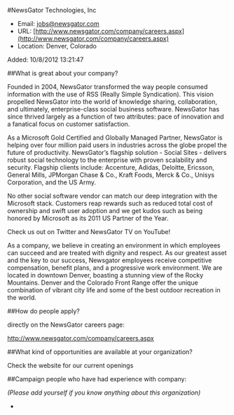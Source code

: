 
#NewsGator Technologies, Inc

* Email: [jobs@newsgator.com](mailto:jobs@newsgator.com)
* URL: [http://www.newsgator.com/company/careers.aspx](http://www.newsgator.com/company/careers.aspx)
* Location: Denver, Colorado

Added: 10/8/2012 13:21:47

##What is great about your company?

Founded in 2004, NewsGator transformed the way people consumed information with the use of RSS (Really Simple Syndication). This vision propelled NewsGator into the world of knowledge sharing, collaboration, and ultimately, enterprise-class social business software. NewsGator has since thrived largely as a function of two attributes: pace of innovation and a fanatical focus on customer satisfaction.



As a Microsoft Gold Certified and Globally Managed Partner, NewsGator is helping over four million paid users in industries across the globe propel the future of productivity. NewsGator’s flagship solution -  Social Sites - delivers robust social technology to the enterprise with proven scalability and security. Flagship clients include: Accenture, Adidas, Deloitte, Ericsson, General Mills, JPMorgan Chase & Co., Kraft Foods, Merck & Co., Unisys Corporation, and the US Army.



No other social software vendor can match our deep integration with the Microsoft stack. Customers reap rewards such as reduced total cost of ownership and swift user adoption and we get kudos such as being honored by Microsoft as its 2011 US Partner of the Year.



Check us out on Twitter and NewsGator TV on YouTube!



As a company, we believe in creating an environment in which employees can succeed and are treated with dignity and respect. As our greatest asset and the key to our success, Newsgator employees receive competitive compensation, benefit plans, and a progressive work environment. We are located in downtown Denver, boasting a stunning view of the Rocky Mountains. Denver and the Colorado Front Range offer the unique combination of vibrant city life and some of the best outdoor recreation in the world.

##How do people apply?

directly on the NewsGator careers page:  

http://www.newsgator.com/company/careers.aspx

##What kind of opportunities are available at your organization?

Check the website for our current openings

##Campaign people who have had experience with company:

*(Please add yourself if you know anything about this organization)*

* 


    